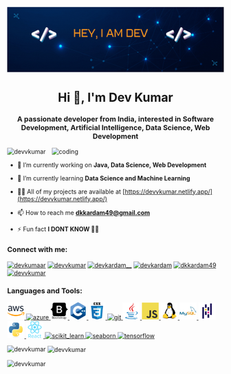 <img src="banner.gif" alt="banner" >
<h1 align="center">Hi 👋, I'm Dev Kumar</h1>
<h3 align="center">A passionate developer from India, interested in Software Development, Artificial Intelligence, Data Science, Web Development</h3>

<img  align = "right" alt = "coding" width = "400" src = "https://i.pinimg.com/originals/a6/70/91/a67091c003173f3cd58801f345392dde.gif">

<p align="left"> <img src="https://komarev.com/ghpvc/?username=devvkumar&label=Profile%20views&color=0e75b6&style=flat" alt="devvkumar" /> </p>

- 🔭 I’m currently working on **Java, Data Science, Web Development**

- 🌱 I’m currently learning **Data Science and Machine Learning**

- 👨‍💻 All of my projects are available at [https://devvkumar.netlify.app/](https://devvkumar.netlify.app/)

- 📫 How to reach me **dkkardam49@gmail.com**

- ⚡ Fun fact **I DONT KNOW 🤷‍♂️**

<h3 align="left">Connect with me:</h3>
<p align="left">
<a href="https://linkedin.com/in/devkumaar" target="blank"><img align="center" src="https://raw.githubusercontent.com/rahuldkjain/github-profile-readme-generator/master/src/images/icons/Social/linked-in-alt.svg" alt="devkumaar" height="30" width="40" /></a>
<a href="https://kaggle.com/devvkumar" target="blank"><img align="center" src="https://raw.githubusercontent.com/rahuldkjain/github-profile-readme-generator/master/src/images/icons/Social/kaggle.svg" alt="devvkumar" height="30" width="40" /></a>
<a href="https://instagram.com/devkardam__" target="blank"><img align="center" src="https://raw.githubusercontent.com/rahuldkjain/github-profile-readme-generator/master/src/images/icons/Social/instagram.svg" alt="devkardam__" height="30" width="40" /></a>
<a href="https://www.codechef.com/users/devkardam" target="blank"><img align="center" src="https://cdn.jsdelivr.net/npm/simple-icons@3.1.0/icons/codechef.svg" alt="devkardam" height="30" width="40" /></a>
<a href="https://www.hackerrank.com/dkkardam49" target="blank"><img align="center" src="https://raw.githubusercontent.com/rahuldkjain/github-profile-readme-generator/master/src/images/icons/Social/hackerrank.svg" alt="dkkardam49" height="30" width="40" /></a>
<a href="https://www.leetcode.com/devvkumar" target="blank"><img align="center" src="https://raw.githubusercontent.com/rahuldkjain/github-profile-readme-generator/master/src/images/icons/Social/leet-code.svg" alt="devvkumar" height="30" width="40" /></a>
</p>

<h3 align="left">Languages and Tools:</h3>
<p align="left"> <a href="https://aws.amazon.com" target="_blank" rel="noreferrer"> <img src="https://raw.githubusercontent.com/devicons/devicon/master/icons/amazonwebservices/amazonwebservices-original-wordmark.svg" alt="aws" width="40" height="40"/> </a> <a href="https://azure.microsoft.com/en-in/" target="_blank" rel="noreferrer"> <img src="https://www.vectorlogo.zone/logos/microsoft_azure/microsoft_azure-icon.svg" alt="azure" width="40" height="40"/> </a> <a href="https://getbootstrap.com" target="_blank" rel="noreferrer"> <img src="https://raw.githubusercontent.com/devicons/devicon/master/icons/bootstrap/bootstrap-plain-wordmark.svg" alt="bootstrap" width="40" height="40"/> </a> <a href="https://www.w3schools.com/cpp/" target="_blank" rel="noreferrer"> <img src="https://raw.githubusercontent.com/devicons/devicon/master/icons/cplusplus/cplusplus-original.svg" alt="cplusplus" width="40" height="40"/> </a> <a href="https://www.w3schools.com/css/" target="_blank" rel="noreferrer"> <img src="https://raw.githubusercontent.com/devicons/devicon/master/icons/css3/css3-original-wordmark.svg" alt="css3" width="40" height="40"/> </a> <a href="https://git-scm.com/" target="_blank" rel="noreferrer"> <img src="https://www.vectorlogo.zone/logos/git-scm/git-scm-icon.svg" alt="git" width="40" height="40"/> </a> <a href="https://www.java.com" target="_blank" rel="noreferrer"> <img src="https://raw.githubusercontent.com/devicons/devicon/master/icons/java/java-original.svg" alt="java" width="40" height="40"/> </a> <a href="https://developer.mozilla.org/en-US/docs/Web/JavaScript" target="_blank" rel="noreferrer"> <img src="https://raw.githubusercontent.com/devicons/devicon/master/icons/javascript/javascript-original.svg" alt="javascript" width="40" height="40"/> </a> <a href="https://www.linux.org/" target="_blank" rel="noreferrer"> <img src="https://raw.githubusercontent.com/devicons/devicon/master/icons/linux/linux-original.svg" alt="linux" width="40" height="40"/> </a> <a href="https://www.mysql.com/" target="_blank" rel="noreferrer"> <img src="https://raw.githubusercontent.com/devicons/devicon/master/icons/mysql/mysql-original-wordmark.svg" alt="mysql" width="40" height="40"/> </a> <a href="https://pandas.pydata.org/" target="_blank" rel="noreferrer"> <img src="https://raw.githubusercontent.com/devicons/devicon/2ae2a900d2f041da66e950e4d48052658d850630/icons/pandas/pandas-original.svg" alt="pandas" width="40" height="40"/> </a> <a href="https://www.python.org" target="_blank" rel="noreferrer"> <img src="https://raw.githubusercontent.com/devicons/devicon/master/icons/python/python-original.svg" alt="python" width="40" height="40"/> </a> <a href="https://reactjs.org/" target="_blank" rel="noreferrer"> <img src="https://raw.githubusercontent.com/devicons/devicon/master/icons/react/react-original-wordmark.svg" alt="react" width="40" height="40"/> </a> <a href="https://scikit-learn.org/" target="_blank" rel="noreferrer"> <img src="https://upload.wikimedia.org/wikipedia/commons/0/05/Scikit_learn_logo_small.svg" alt="scikit_learn" width="40" height="40"/> </a> <a href="https://seaborn.pydata.org/" target="_blank" rel="noreferrer"> <img src="https://seaborn.pydata.org/_images/logo-mark-lightbg.svg" alt="seaborn" width="40" height="40"/> </a> <a href="https://www.tensorflow.org" target="_blank" rel="noreferrer"> <img src="https://www.vectorlogo.zone/logos/tensorflow/tensorflow-icon.svg" alt="tensorflow" width="40" height="40"/> </a> </p>

<p><img align="left" src="https://github-readme-stats.vercel.app/api/top-langs?username=devvkumar&show_icons=true&locale=en&layout=compact" alt="devvkumar" /></p>

<p>&nbsp;<img align="center" src="https://github-readme-stats.vercel.app/api?username=devvkumar&show_icons=true&locale=en" alt="devvkumar" /></p>

<p><img align="center" src="https://github-readme-streak-stats.herokuapp.com/?user=devvkumar&" alt="devvkumar" /></p>

